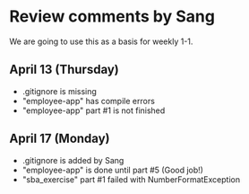  # Review comments by Sang

We are going to use this as a basis for
weekly 1-1.

## April 13 (Thursday)

- .gitignore is missing
- "employee-app" has compile errors
- "employee-app" part #1 is not finished


## April 17 (Monday)

- .gitignore is added by Sang
- "employee-app" is done until part #5 (Good job!)
- "sba_exercise" part #1 failed with NumberFormatException